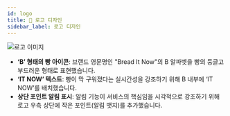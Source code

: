 ```yaml
---
id: logo
title: 🔔 로고 디자인
sidebar_label: 로고 디자인
---
```


![로고 이미지](/img/brand-identity/01_logo.png)

- **‘B’ 형태의 빵 아이콘**: 브랜드 영문명인 "Bread It Now"의 B 알파벳을 빵의 둥글고 부드러운 형태로 표현했습니다.
- **‘IT NOW’ 텍스트**: 빵이 막 구워졌다는 실시간성을 강조하기 위해 B 내부에 ‘IT NOW’를 배치했습니다.
- **상단 포인트 알림 표시**: 알림 기능이 서비스의 핵심임을 시각적으로 강조하기 위해 로고 우측 상단에 작은 포인트(알림 뱃지)를 추가했습니다.
